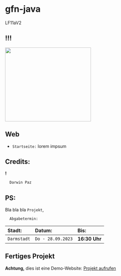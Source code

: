 # gfn-java
LF11aV2

## !!!

<p align='left'>
<img src="https://media2.giphy.com/media/CuuSHzuc0O166MRfjt/giphy.gif?cid=ecf05e47q9eig9sgn0xl7yw8ho6wvm01vn4z9va5bo037bve&ep=v1_gifs_search&rid=giphy.gif&ct=g" width="280" height="240" frameBorder="0" class="giphy-embed" allowFullScreen></img></p>
<p align="left">

## Web

- `Startseite:` lorem impsum


## Credits:

**!**

```bash
  Darwin Paz 
```

## PS:
Bla bla bla `Projekt`, 

```http
  Abgabetermin:
```

| Stadt: | Datum:     | Bis:                       |
| :-------- | :------- | :-------------------------------- |
| `Darmstadt`      | `Do - 28.09.2023` | **16:30 Uhr**  |

## Fertiges Projekt
**Achtung,** dies ist eine Demo-Website: 
[Projekt aufrufen](https://darwin-paz.ecuadorit.site/)

